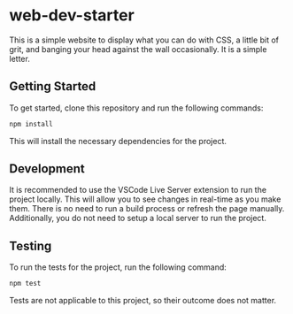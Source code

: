 # web-dev-starter

This is a simple website to display what you can do with CSS, a little bit of grit, and banging your head
against the wall occasionally. It is a simple letter.

## Getting Started

To get started, clone this repository and run the following commands:

```bash
npm install
```

This will install the necessary dependencies for the project.

## Development

It is recommended to use the VSCode Live Server extension to run the project
locally. This will allow you to see changes in real-time as you make them. There
is no need to run a build process or refresh the page manually. Additionally,
you do not need to setup a local server to run the project.

## Testing

To run the tests for the project, run the following command:

```bash
npm test
```

Tests are not applicable to this project, so their outcome does not matter.
